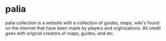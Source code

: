 # palia
palia collection is a website with a collection of guides, maps, wiki's found on the internet that have been made by players and orginizations. All credit goes with original creators of maps, guides, and etc.
